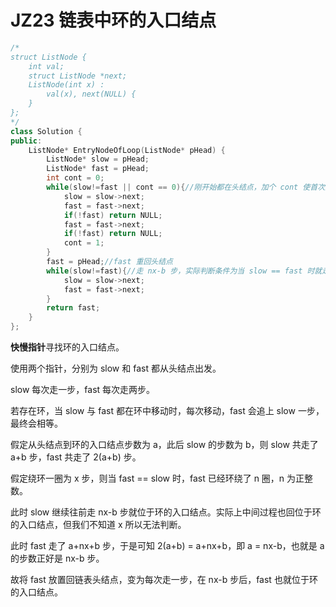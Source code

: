 # JZ23 链表中环的入口结点

~~~C++
/*
struct ListNode {
    int val;
    struct ListNode *next;
    ListNode(int x) :
        val(x), next(NULL) {
    }
};
*/
class Solution {
public:
    ListNode* EntryNodeOfLoop(ListNode* pHead) {
        ListNode* slow = pHead;
        ListNode* fast = pHead;
        int cont = 0;
        while(slow!=fast || cont == 0){//刚开始都在头结点，加个 cont 使首次进循环
            slow = slow->next;
            fast = fast->next;
            if(!fast) return NULL;
            fast = fast->next;
            if(!fast) return NULL;
            cont = 1;
        }
        fast = pHead;//fast 重回头结点
        while(slow!=fast){//走 nx-b 步，实际判断条件为当 slow == fast 时就走了 nx-b 步
            slow = slow->next;
            fast = fast->next;
        }
        return fast;
    }
};
~~~

**快慢指针**寻找环的入口结点。

使用两个指针，分别为 slow 和 fast 都从头结点出发。

slow 每次走一步，fast 每次走两步。

若存在环，当 slow 与 fast 都在环中移动时，每次移动，fast 会追上 slow 一步，最终会相等。

假定从头结点到环的入口结点步数为 a，此后 slow 的步数为 b，则 slow 共走了 a+b 步，fast 共走了 2(a+b) 步。

假定绕环一圈为 x 步，则当 fast == slow 时，fast 已经环绕了 n 圈，n 为正整数。

此时 slow 继续往前走 nx-b 步就位于环的入口结点。实际上中间过程也回位于环的入口结点，但我们不知道 x 所以无法判断。

此时 fast 走了 a+nx+b 步，于是可知 2(a+b) = a+nx+b，即 a = nx-b，也就是 a 的步数正好是 nx-b 步。

故将 fast 放置回链表头结点，变为每次走一步，在 nx-b 步后，fast 也就位于环的入口结点。